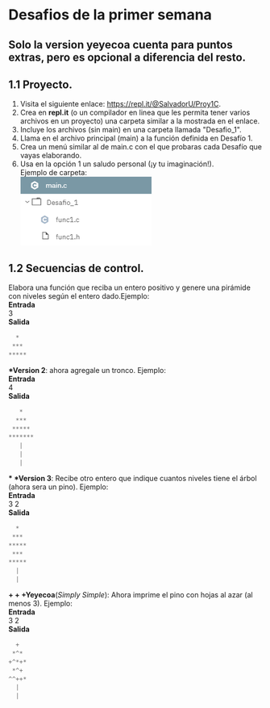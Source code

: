 # Desafios de la primer semana
Solo la version yeyecoa cuenta para puntos extras, pero es opcional a diferencia del resto.
---
## 1.1 Proyecto.
1. Visita el siguiente enlace: https://repl.it/@SalvadorU/Proy1C.
2. Crea en **repl.it** (o un compilador en linea que les permita tener varios archivos en un proyecto) una carpeta similar a la mostrada en el enlace.
3. Incluye los archivos (sin main) en una carpeta llamada "Desafio_1".
4. Llama en el archivo principal (main) a la función definida en Desafío 1.
5. Crea un menú similar al de main.c con el que probaras cada Desafío que vayas elaborando.
6. Usa en la opción 1 un saludo personal (¡y tu imaginación!).  
Ejemplo de carpeta:  
![img](../../Ses1Proy/images/example.PNG)

## 1.2 Secuencias de control.
Elabora una función  que reciba un entero positivo y genere una pirámide con niveles
según el entero dado.Ejemplo:  
**Entrada**  
3  
**Salida**  
```javascript
  *
 ***
*****
```
**\*Version 2**: ahora agregale un tronco. Ejemplo:  
**Entrada**  
4  
**Salida**  
```javascript
   *
  ***
 *****
*******
   |
   |
   |
```
**\* \*Version 3**: Recibe otro entero que indique cuantos niveles tiene el árbol (ahora sera un pino). Ejemplo:  
**Entrada**  
3 2  
**Salida**  
```javascript
  *
 ***
*****
 ***
*****
  |
  |
```
**\+ \+ \+Yeyecoa**(*Simply Simple*): Ahora imprime el pino con hojas al azar (al menos 3). Ejemplo:  
**Entrada**  
3 2  
**Salida**  
```javascript
  +
 *^*
+^*+*
 *^+
^^++*
  |
  |
```

